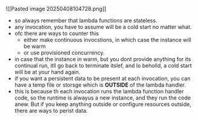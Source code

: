 ![[Pasted image 20250408104728.png]]
- so always remember that lambda functions are stateless. 
- any invocation, you have to assume will be a cold start no matter what.
- ofc there are ways to counter this
	- either make continuous invocstions, in which case the instance will be warm
	- or use provisioned concurrency.
- in case that the instance in warm, but you dont provide anything for its continual run, itll go back to terminate itslef, and lo beholld, a cold start will be at your hand again.
- if you want a persistent data to  be present at each invocation, you can have a temp file or storsge which is **OUTSIDE** of the lambda handler.
- this is because th each invocation runs the lambda function handler code, so the runtime is alwayus a new instance, and they run the code anew. But if you keep anything outside or configure resources outside, there are ways to perist data.

